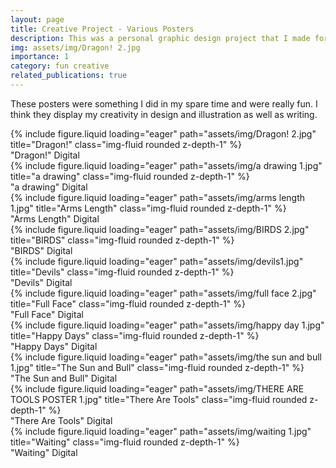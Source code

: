 ```yaml
---
layout: page
title: Creative Project - Various Posters
description: This was a personal graphic design project that I made for fun using 
img: assets/img/Dragon! 2.jpg
importance: 1
category: fun creative
related_publications: true
---
```


These posters were something I did in my spare time and were really fun. I think they display my creativity in design and illustration as well as writing.

<div class="row">
    <div class="col-sm mt-3 mt-md-0">
        {% include figure.liquid loading="eager" path="assets/img/Dragon! 2.jpg" title="Dragon!" class="img-fluid rounded z-depth-1" %}
    </div>
</div>
<div class="caption">
    "Dragon!"
    Digital
</div>

<div class="row">
    <div class="col-sm mt-3 mt-md-0">
        {% include figure.liquid loading="eager" path="assets/img/a drawing 1.jpg" title="a drawing" class="img-fluid rounded z-depth-1" %}
    </div>
</div>
<div class="caption">
    "a drawing"
    Digital
</div>

<div class="row">
    <div class="col-sm mt-3 mt-md-0">
        {% include figure.liquid loading="eager" path="assets/img/arms length 1.jpg" title="Arms Length" class="img-fluid rounded z-depth-1" %}
    </div>
</div>
<div class="caption">
    "Arms Length"
    Digital
</div>

<div class="row">
    <div class="col-sm mt-3 mt-md-0">
        {% include figure.liquid loading="eager" path="assets/img/BIRDS 2.jpg" title="BIRDS" class="img-fluid rounded z-depth-1" %}
    </div>
</div>
<div class="caption">
    "BIRDS"
    Digital
</div>

<div class="row">
    <div class="col-sm mt-3 mt-md-0">
        {% include figure.liquid loading="eager" path="assets/img/devils1.jpg" title="Devils" class="img-fluid rounded z-depth-1" %}
    </div>
</div>
<div class="caption">
    "Devils"
    Digital
</div>

<div class="row">
    <div class="col-sm mt-3 mt-md-0">
        {% include figure.liquid loading="eager" path="assets/img/full face 2.jpg" title="Full Face" class="img-fluid rounded z-depth-1" %}
    </div>
</div>
<div class="caption">
    "Full Face"
    Digital
</div>

<div class="row">
    <div class="col-sm mt-3 mt-md-0">
        {% include figure.liquid loading="eager" path="assets/img/happy day 1.jpg" title="Happy Days" class="img-fluid rounded z-depth-1" %}
    </div>
</div>
<div class="caption">
    "Happy Days"
    Digital
</div>

<div class="row">
    <div class="col-sm mt-3 mt-md-0">
        {% include figure.liquid loading="eager" path="assets/img/the sun and bull 1.jpg" title="The Sun and Bull" class="img-fluid rounded z-depth-1" %}
    </div>
</div>
<div class="caption">
    "The Sun and Bull"
    Digital
</div>

<div class="row">
    <div class="col-sm mt-3 mt-md-0">
        {% include figure.liquid loading="eager" path="assets/img/THERE ARE TOOLS POSTER 1.jpg" title="There Are Tools" class="img-fluid rounded z-depth-1" %}
    </div>
</div>
<div class="caption">
    "There Are Tools"
    Digital
</div>

<div class="row">
    <div class="col-sm mt-3 mt-md-0">
        {% include figure.liquid loading="eager" path="assets/img/waiting 1.jpg" title="Waiting" class="img-fluid rounded z-depth-1" %}
    </div>
</div>
<div class="caption">
    "Waiting"
    Digital
</div>